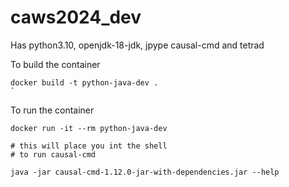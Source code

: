 # caws2024_dev

Has python3.10, openjdk-18-jdk, jpype
causal-cmd and tetrad

To build the container

```
docker build -t python-java-dev .
`
```

To run the container

```
docker run -it --rm python-java-dev 

# this will place you int the shell
# to run causal-cmd

java -jar causal-cmd-1.12.0-jar-with-dependencies.jar --help

```
